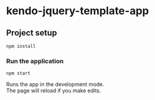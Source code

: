 # kendo-jquery-template-app

## Project setup
```
npm install
```

### Run the application
```
npm start
```

Runs the app in the development mode.<br>
The page will reload if you make edits.<br>